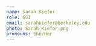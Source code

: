 ```yaml
---
name: Sarah Kiefer
role: GSI
email: sarahkiefer@berkeley.edu
photo: Sarah_Kiefer.png
pronouns: She/Her
---
```

